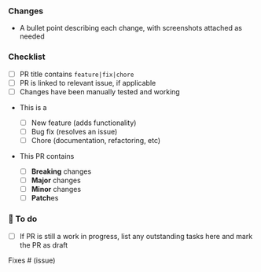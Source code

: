 ### Changes

- A bullet point describing each change, with screenshots attached as needed

### Checklist

- [ ] PR title contains `feature|fix|chore`
- [ ] PR is linked to relevant issue, if applicable
- [ ] Changes have been manually tested and working

- This is a

  - [ ] New feature (adds functionality)
  - [ ] Bug fix (resolves an issue)
  - [ ] Chore (documentation, refactoring, etc)

- This PR contains

  - [ ] **Breaking** changes
  - [ ] **Major** changes
  - [ ] **Minor** changes
  - [ ] **Patch**es

### 🔧 To do

- [ ] If PR is still a work in progress, list any outstanding tasks here and mark the PR as draft

Fixes # (issue)